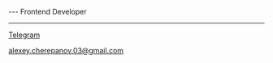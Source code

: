 --- Frontend Developer

 ---
 
 [ Telegram ](https://t.me/extroblade/)
 
 alexey.cherepanov.03@gmail.com
